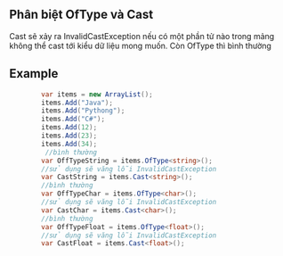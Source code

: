 ## Phân biệt OfType và Cast
Cast sẽ xảy ra InvalidCastException nếu có một phần tử nào trong mảng không thể cast tới kiểu dữ liệu mong muốn. Còn OfType thì bình thường
## Example
````cs
        var items = new ArrayList();
        items.Add("Java");
        items.Add("Pythong");
        items.Add("C#");
        items.Add(12);
        items.Add(23);
        items.Add(34);
         //bình thường
        var OffTypeString = items.OfType<string>();
        //sử dụng sẽ văng lỗi InvalidCastException
        var CastString = items.Cast<string>();
        //bình thường
        var OffTypeChar = items.OfType<char>();
        //sử dụng sẽ văng lỗi InvalidCastException
        var CastChar = items.Cast<char>();
        //bình thường
        var OffTypeFloat = items.OfType<float>();
        //sử dụng sẽ văng lỗi InvalidCastException
        var CastFloat = items.Cast<float>();
````
